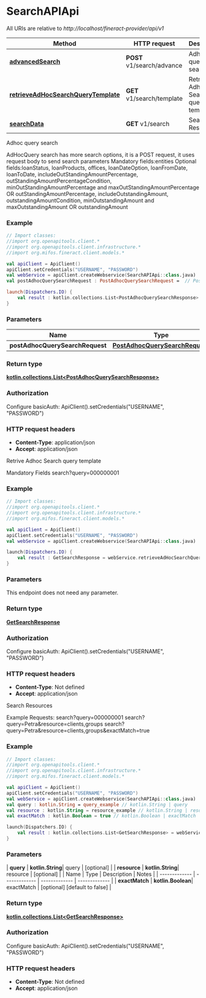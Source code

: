 # SearchAPIApi

All URIs are relative to *http://localhost/fineract-provider/api/v1*

| Method | HTTP request | Description |
| ------------- | ------------- | ------------- |
| [**advancedSearch**](SearchAPIApi.md#advancedSearch) | **POST** v1/search/advance | Adhoc query search |
| [**retrieveAdHocSearchQueryTemplate**](SearchAPIApi.md#retrieveAdHocSearchQueryTemplate) | **GET** v1/search/template | Retrive Adhoc Search query template |
| [**searchData**](SearchAPIApi.md#searchData) | **GET** v1/search | Search Resources |



Adhoc query search

AdHocQuery search has more search options, it is a POST request, it uses request body to send search parameters   Mandatory fields:entities  Optional fields:loanStatus, loanProducts, offices, loanDateOption, loanFromDate, loanToDate,  includeOutStandingAmountPercentage, outStandingAmountPercentageCondition,  minOutStandingAmountPercentage and maxOutStandingAmountPercentage OR outStandingAmountPercentage,  includeOutstandingAmount, outstandingAmountCondition,  minOutstandingAmount and maxOutstandingAmount OR outstandingAmount

### Example
```kotlin
// Import classes:
//import org.openapitools.client.*
//import org.openapitools.client.infrastructure.*
//import org.mifos.fineract.client.models.*

val apiClient = ApiClient()
apiClient.setCredentials("USERNAME", "PASSWORD")
val webService = apiClient.createWebservice(SearchAPIApi::class.java)
val postAdhocQuerySearchRequest : PostAdhocQuerySearchRequest =  // PostAdhocQuerySearchRequest | 

launch(Dispatchers.IO) {
    val result : kotlin.collections.List<PostAdhocQuerySearchResponse> = webService.advancedSearch(postAdhocQuerySearchRequest)
}
```

### Parameters
| Name | Type | Description  | Notes |
| ------------- | ------------- | ------------- | ------------- |
| **postAdhocQuerySearchRequest** | [**PostAdhocQuerySearchRequest**](PostAdhocQuerySearchRequest.md)|  | |

### Return type

[**kotlin.collections.List&lt;PostAdhocQuerySearchResponse&gt;**](PostAdhocQuerySearchResponse.md)

### Authorization


Configure basicAuth:
    ApiClient().setCredentials("USERNAME", "PASSWORD")

### HTTP request headers

 - **Content-Type**: application/json
 - **Accept**: application/json


Retrive Adhoc Search query template

Mandatory Fields  search?query&#x3D;000000001 

### Example
```kotlin
// Import classes:
//import org.openapitools.client.*
//import org.openapitools.client.infrastructure.*
//import org.mifos.fineract.client.models.*

val apiClient = ApiClient()
apiClient.setCredentials("USERNAME", "PASSWORD")
val webService = apiClient.createWebservice(SearchAPIApi::class.java)

launch(Dispatchers.IO) {
    val result : GetSearchResponse = webService.retrieveAdHocSearchQueryTemplate()
}
```

### Parameters
This endpoint does not need any parameter.

### Return type

[**GetSearchResponse**](GetSearchResponse.md)

### Authorization


Configure basicAuth:
    ApiClient().setCredentials("USERNAME", "PASSWORD")

### HTTP request headers

 - **Content-Type**: Not defined
 - **Accept**: application/json


Search Resources

Example Requests:  search?query&#x3D;000000001   search?query&#x3D;Petra&amp;resource&#x3D;clients,groups   search?query&#x3D;Petra&amp;resource&#x3D;clients,groups&amp;exactMatch&#x3D;true

### Example
```kotlin
// Import classes:
//import org.openapitools.client.*
//import org.openapitools.client.infrastructure.*
//import org.mifos.fineract.client.models.*

val apiClient = ApiClient()
apiClient.setCredentials("USERNAME", "PASSWORD")
val webService = apiClient.createWebservice(SearchAPIApi::class.java)
val query : kotlin.String = query_example // kotlin.String | query
val resource : kotlin.String = resource_example // kotlin.String | resource
val exactMatch : kotlin.Boolean = true // kotlin.Boolean | exactMatch

launch(Dispatchers.IO) {
    val result : kotlin.collections.List<GetSearchResponse> = webService.searchData(query, resource, exactMatch)
}
```

### Parameters
| **query** | **kotlin.String**| query | [optional] |
| **resource** | **kotlin.String**| resource | [optional] |
| Name | Type | Description  | Notes |
| ------------- | ------------- | ------------- | ------------- |
| **exactMatch** | **kotlin.Boolean**| exactMatch | [optional] [default to false] |

### Return type

[**kotlin.collections.List&lt;GetSearchResponse&gt;**](GetSearchResponse.md)

### Authorization


Configure basicAuth:
    ApiClient().setCredentials("USERNAME", "PASSWORD")

### HTTP request headers

 - **Content-Type**: Not defined
 - **Accept**: application/json

